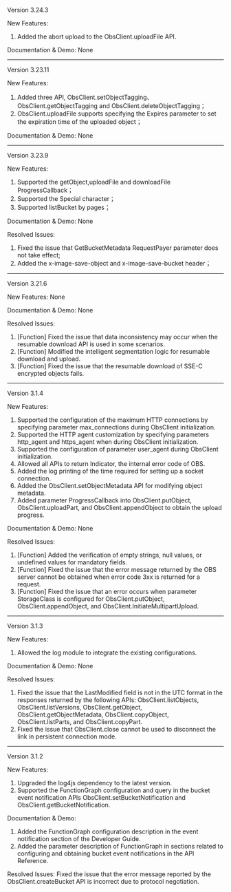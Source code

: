 ﻿Version 3.24.3

New Features:
1. Added the abort upload to the ObsClient.uploadFile API.

Documentation & Demo: None

-----------------------------------------------------------------------------------

Version 3.23.11

New Features:
1. Added three API, ObsClient.setObjectTagging、ObsClient.getObjectTagging and ObsClient.deleteObjectTagging；
2. ObsClient.uploadFile supports specifying the Expires parameter to set the expiration time of the uploaded object；

Documentation & Demo: None

-----------------------------------------------------------------------------------

Version 3.23.9

New Features:
1. Supported the getObject,uploadFile and downloadFile ProgressCallback；
2. Supported the Special character；
3. Supported listBucket by pages；

Documentation & Demo: None

Resolved Issues:
1. Fixed the issue that GetBucketMetadata RequestPayer parameter does not take effect;
2. Added the x-image-save-object and x-image-save-bucket header；

-----------------------------------------------------------------------------------

Version 3.21.6

New Features: None

Documentation & Demo: None

Resolved Issues:

1. [Function] Fixed the issue that data inconsistency may occur when the resumable download API is used in some scenarios.
2. [Function] Modified the intelligent segmentation logic for resumable download and upload.
3. [Function] Fixed the issue that the resumable download of SSE-C encrypted objects fails.

----
Version 3.1.4

New Features:
1. Supported the configuration of the maximum HTTP connections by specifying parameter max_connections during ObsClient initialization.
2. Supported the HTTP agent customization by specifying parameters http_agent and https_agent when during ObsClient initialization.
3. Supported the configuration of parameter user_agent during ObsClient initialization.
4. Allowed all APIs to return Indicator, the internal error code of OBS.
5. Added the log printing of the time required for setting up a socket connection.
6. Added the ObsClient.setObjectMetadata API for modifying object metadata.
7. Added parameter ProgressCallback into ObsClient.putObject, ObsClient.uploadPart, and ObsClient.appendObject to obtain the upload progress.


Documentation & Demo: None

Resolved Issues:

1. [Function] Added the verification of empty strings, null values, or undefined values for mandatory fields.
2. [Function] Fixed the issue that the error message returned by the OBS server cannot be obtained when error code 3xx is returned for a request.
3. [Function] Fixed the issue that an error occurs when parameter StorageClass is configured for ObsClient.putObject, ObsClient.appendObject, and ObsClient.InitiateMultipartUpload.
-----------------------------------------------------------------------------------

Version 3.1.3

New Features:
1. Allowed the log module to integrate the existing configurations.

Documentation & Demo: None

Resolved Issues:
1. Fixed the issue that the LastModified field is not in the UTC format in the responses returned by the following APIs: ObsClient.listObjects, ObsClient.listVersions, ObsClient.getObject, ObsClient.getObjectMetadata, ObsClient.copyObject, ObsClient.listParts, and ObsClient.copyPart.
2. Fixed the issue that ObsClient.close cannot be used to disconnect the link in persistent connection mode.
-----------------------------------------------------------------------------------

Version 3.1.2

New Features:
1. Upgraded the log4js dependency to the latest version.
2. Supported the FunctionGraph configuration and query in the bucket event notification APIs ObsClient.setBucketNotification and ObsClient.getBucketNotification.

Documentation & Demo:
1. Added the FunctionGraph configuration description in the event notification section of the Developer Guide.
2. Added the parameter description of FunctionGraph in sections related to configuring and obtaining bucket event notifications in the API Reference.

Resolved Issues:
Fixed the issue that the error message reported by the ObsClient.createBucket API is incorrect due to protocol negotiation.
